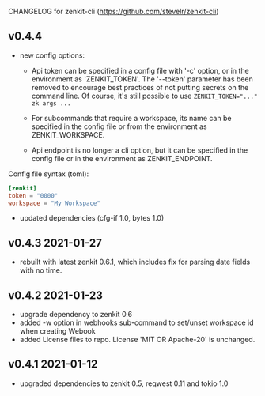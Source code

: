 CHANGELOG for zenkit-cli (https://github.com/stevelr/zenkit-cli)

## v0.4.4

- new config options:
  - Api token can be specified in a config file with '-c' option, or in the
    environment as 'ZENKIT_TOKEN'. The '--token' parameter has been removed to encourage
    best practices of not putting secrets on the command line. 
    Of course, it's still possible to use `ZENKIT_TOKEN="..." zk args ...`
    
  - For subcommands that require a workspace, its name can be specified in the config file
    or from the environment as ZENKIT_WORKSPACE.
    
  - Api endpoint is no longer a cli option, but it can be specified in the config
    file or in the environment as ZENKIT_ENDPOINT.
  
Config file syntax (toml):
```toml
[zenkit]
token = "0000"
workspace = "My Workspace"
```
  - updated dependencies (cfg-if 1.0, bytes 1.0)
  
## v0.4.3 2021-01-27

- rebuilt with latest zenkit 0.6.1, which includes fix for
  parsing date fields with no time.

## v0.4.2 2021-01-23

- upgrade dependency to zenkit 0.6
- added -w option in webhooks sub-command to set/unset workspace id 
  when creating Webook
- added License files to repo. License 'MIT OR Apache-20' is unchanged.

## v0.4.1 2021-01-12

- upgraded dependencies to zenkit 0.5, reqwest 0.11 and tokio 1.0 
